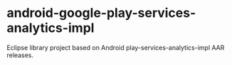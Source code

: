 # android-google-play-services-analytics-impl
Eclipse library project based on Android play-services-analytics-impl AAR releases.
